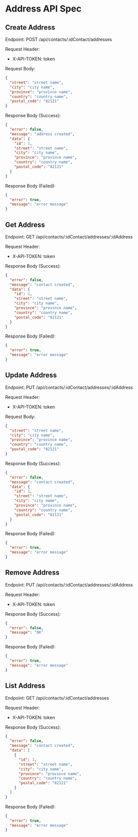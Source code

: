 # Address API Spec

## Create Address

Endpoint: POST /api/contacts/:idContact/addresses

Request Header:
- X-API-TOKEN: token

Request Body:
```json
{
  "street": "street name",
  "city": "city name",
  "province": "province name",
  "country": "country name",
  "postal_code": "82121"
}
```

Response Body (Success):
```json
{
  "error": false,
  "message": "address created",
  "data": {
    "id": 1,
    "street": "street name",
    "city": "city name",
    "province": "province name",
    "country": "country name",
    "postal_code": "82121"
  }
}
```

Response Body (Failed):

```json
{
  "error": true,
  "message": "error message" 
}
```

## Get Address

Endpoint: GET /api/contacts/:idContact/addresses/:idAddress

Request Header:
- X-API-TOKEN: token

Response Body (Success):
```json
{
  "error": false,
  "message": "contact created",
  "data": {
    "id": 1,
    "street": "street name",
    "city": "city name",
    "province": "province name",
    "country": "country name",
    "postal_code": "82121"
  }
}
```

Response Body (Failed):

```json
{
  "error": true,
  "message": "error message" 
}
```

## Update Address

Endpoint: PUT /api/contacts/:idContact/addresses/:idAddress

Request Header:
- X-API-TOKEN: token

Request Body:
```json
{
  "street": "street name",
  "city": "city name",
  "province": "province name",
  "country": "country name",
  "postal_code": "82121"
}
```

Response Body (Success):
```json
{
  "error": false,
  "message": "contact created",
  "data": {
    "id": 1,
    "street": "street name",
    "city": "city name",
    "province": "province name",
    "country": "country name",
    "postal_code": "82121"
  }
}
```

Response Body (Failed):

```json
{
  "error": true,
  "message": "error message" 
}
```

## Remove Address

Endpoint: PUT /api/contacts/:idContact/addresses/:idAddress

Request Header:
- X-API-TOKEN: token

Response Body (Success):
```json
{
  "error": false,
  "message": "OK"
}
```

Response Body (Failed):

```json
{
  "error": true,
  "message": "error message" 
}
```

## List Address

Endpoint: GET /api/contacts/:idContact/addresses

Request Header:
- X-API-TOKEN: token

Response Body (Success):
```json
{
  "error": false,
  "message": "contact created",
  "data": [
    {
      "id": 1,
      "street": "street name",
      "city": "city name",
      "province": "province name",
      "country": "country name",
      "postal_code": "82121"
    }
  ]
}
```

Response Body (Failed):

```json
{
  "error": true,
  "message": "error message" 
}
```